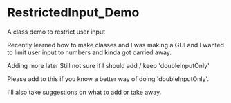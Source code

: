 # RestrictedInput_Demo
A class demo to restrict user input

Recently learned how to make classes and I was making a GUI and I wanted to limit user input to numbers and kinda got carried away.

Adding more later
Still not sure if I should add / keep 'doubleInputOnly'

Please add to this if you know a better way of doing 'doubleInputOnly'.

I'll also take suggestions on what to add or take away.
